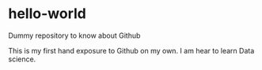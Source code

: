 # hello-world
Dummy repository to know about Github

This is my first hand exposure to Github on my own. I am hear to learn Data science.
